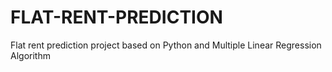 # FLAT-RENT-PREDICTION
Flat rent prediction project based on Python and Multiple Linear Regression Algorithm
